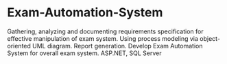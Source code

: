 # Exam-Automation-System
Gathering, analyzing and documenting requirements specification for effective manipulation of exam system. Using process modeling via object-oriented UML diagram. Report generation. Develop Exam Automation System for overall exam system. ASP.NET, SQL Server
